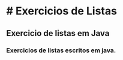 <h1># Exercicios de Listas</h1>
<h2> Exercicio de listas em Java </h2>

<h3> Exercicios de listas escritos em java.</h3>
